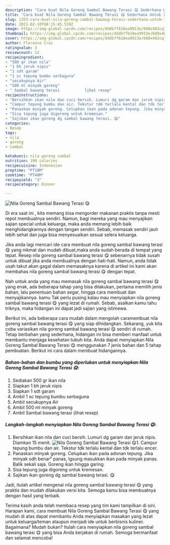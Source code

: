 ```yaml
---
description: "Cara buat Nila Goreng Sambal Bawang Terasi 😋 Sederhana Untuk Jualan"
title: "Cara buat Nila Goreng Sambal Bawang Terasi 😋 Sederhana Untuk Jualan"
slug: 1353-cara-buat-nila-goreng-sambal-bawang-terasi-sederhana-untuk-jualan
date: 2021-02-10T08:15:45.539Z
image: https://img-global.cpcdn.com/recipes/dddbffb18ea9913e/680x482cq70/nila-goreng-sambal-bawang-terasi-😋-foto-resep-utama.jpg
thumbnail: https://img-global.cpcdn.com/recipes/dddbffb18ea9913e/680x482cq70/nila-goreng-sambal-bawang-terasi-😋-foto-resep-utama.jpg
cover: https://img-global.cpcdn.com/recipes/dddbffb18ea9913e/680x482cq70/nila-goreng-sambal-bawang-terasi-😋-foto-resep-utama.jpg
author: Florence Cruz
ratingvalue: 3
reviewcount: 12
recipeingredient:
- "500 gr ikan nila"
- "1 bh jeruk nipis"
- "1 sdt garam"
- "1 sc tepung bumbu serbaguna"
- "secukupnya Air"
- "500 ml minyak goreng"
- " Sambal bawang terasi           lihat resep"
recipeinstructions:
- "Bersihkan ikan nila dan cuci bersih. Lumuri dg garam dan jeruk nipis. Diamkan 15 menit."
- "Campur tepung bumbu dan air. Tekstur tdk terlalu kental dan tdk terlalu encer."
- "Panaskan minyak goreng. Celupkan ikan pada adonan tepung. Jika minyak sdh benar² panas, lgsung masukkan ikan pada minyak panas. Balik sekali saja. Goreng ikan hingga garing."
- "Sisa tepung juga digoreng untuk kremesan."
- "Sajikan ikan goreng dg sambal bawang terasi. 😋"
categories:
- Resep
tags:
- nila
- goreng
- sambal

katakunci: nila goreng sambal 
nutrition: 199 calories
recipecuisine: Indonesian
preptime: "PT10M"
cooktime: "PT40M"
recipeyield: "3"
recipecategory: Dinner

---
```



![Nila Goreng Sambal Bawang Terasi 😋](https://img-global.cpcdn.com/recipes/dddbffb18ea9913e/680x482cq70/nila-goreng-sambal-bawang-terasi-😋-foto-resep-utama.jpg)

Di era  saat ini , kita memang bisa mengorder makanan praktis tanpa mesti repot membuatnya sendiri. Namun, bagi mereka yang mau menyajikan sajian special untuk keluarga, maka anda memang lebih baik menghidangkannya dengan tangan sendiri. Sebab, memasak sendiri jauh lebih sehat dan juga bisa menyesuaikan sesuai selera keluarga.

Jika anda lagi mencari ide cara membuat nila goreng sambal bawang terasi 😋 yang nikmat dan mudah dibuat,maka anda sudah berada di tempat yang tepat. Resep nila goreng sambal bawang terasi 😋  sebenarnya tidak susah untuk dibuat jika anda membuatnya dengan hati-hati. Namun, anda tidak usah takut akan gagal dalam memasaknya 
karena di artikel ini kami akan membahas nila goreng sambal bawang terasi 😋 dengan tepat.  



Nah untuk anda yang mau memasak nila goreng sambal bawang terasi 😋 yang enak, ada beberapa tahap yang bisa dilakukan, pertama memilih jenis bahan, lalu penentuan bahan segar, hingga cara membuat dan menyajikannya. kamu Tak perlu pusing kalau mau menyiapkan nila goreng sambal bawang terasi 😋 yang lezat di rumah. Sebab, asalkan kamu  tahu triknya, maka hidangan ini dapat jadi sajian yang istimewa.

Berikut ini, ada beberapa cara mudah dalam mengolah caramembuat nila goreng sambal bawang terasi 😋 yang siap dihidangkan. Sekarang, yuk kita coba variasikan nila goreng sambal bawang terasi 😋 sendiri di rumah. Tetap berbahan yang sederhana, hidangan ini bisa memberi manfaat untuk membantu menjaga kesehatan tubuh kita. Anda dapat menyiapkan Nila Goreng Sambal Bawang Terasi 😋 menggunakan 7 jenis bahan dan 5 tahap pembuatan. Berikut ini cara dalam membuat hidangannya.

<!--inarticleads1-->

##### Bahan-bahan dan bumbu yang diperlukan untuk menyiapkan Nila Goreng Sambal Bawang Terasi 😋:

1. Sediakan 500 gr ikan nila
1. Siapkan 1 bh jeruk nipis
1. Siapkan 1 sdt garam
1. Ambil 1 sc tepung bumbu serbaguna
1. Ambil secukupnya Air
1. Ambil 500 ml minyak goreng
1. Ambil  Sambal bawang terasi           (lihat resep)




<!--inarticleads2-->

##### Langkah-langkah menyiapkan Nila Goreng Sambal Bawang Terasi 😋:

1. Bersihkan ikan nila dan cuci bersih. Lumuri dg garam dan jeruk nipis. Diamkan 15 menit.
<img src="https://img-global.cpcdn.com/steps/54df60e184bcad50/160x128cq70/nila-goreng-sambal-bawang-terasi-😋-langkah-memasak-1-foto.jpg" alt="Nila Goreng Sambal Bawang Terasi 😋">1. Campur tepung bumbu dan air. Tekstur tdk terlalu kental dan tdk terlalu encer.
1. Panaskan minyak goreng. Celupkan ikan pada adonan tepung. Jika minyak sdh benar² panas, lgsung masukkan ikan pada minyak panas. Balik sekali saja. Goreng ikan hingga garing.
1. Sisa tepung juga digoreng untuk kremesan.
1. Sajikan ikan goreng dg sambal bawang terasi. 😋




Jadi, itulah artikel mengenai  nila goreng sambal bawang terasi 😋  yang praktis dan mudah dilakukan versi kita. Semoga kamu bisa membuatnya dengan hasil yang terbaik. 

Terima kasih anda telah membaca resep yang tim kami tampilkan di sini. Harapan kami, cara membuat  Nila Goreng Sambal Bawang Terasi 😋 yang mudah di atas dapat membantu Anda menyiapkan masakan yang lezat untuk keluarga/teman ataupun menjadi ide untuk berbisnis kuliner. Bagaimana? Mudah bukan? Itulah cara menyiapkan nila goreng sambal bawang terasi 😋 yang bisa Anda kerjakan di rumah. Semoga bermanfaat dan selamat mencoba!


